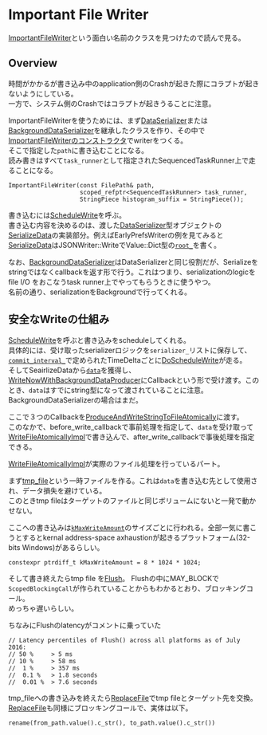 # Important File Writer

[ImportantFileWriter](https://source.chromium.org/chromium/chromium/src/+/main:base/files/important_file_writer.h;l=40;drc=e5fff99cbb0380ea7f44c60ee15554b6b56320fb)という面白い名前のクラスを見つけたので読んで見る。

## Overview
時間がかかるが書き込み中のapplication側のCrashが起きた際にコラプトが起きないようにしている。  
一方で、システム側のCrashではコラプトが起きうることに注意。

ImportantFileWriterを使うためには、まず[DataSerializer](https://source.chromium.org/chromium/chromium/src/+/main:base/files/important_file_writer.h;l=50;drc=644874afbd6aa7c5de82636ad52d6b298c34a458)または[BackgroundDataSerializer](https://source.chromium.org/chromium/chromium/src/+/main:base/files/important_file_writer.h;l=63;drc=644874afbd6aa7c5de82636ad52d6b298c34a458)を継承したクラスを作り、その中で[ImportantFileWriterのコンストラクタ](https://source.chromium.org/chromium/chromium/src/+/main:base/files/important_file_writer.h;l=88;drc=e5fff99cbb0380ea7f44c60ee15554b6b56320fb)でwriterをつくる。  
そこで指定した`path`に書き込むことになる。  
読み書きはすべて`task_runner`として指定されたSequencedTaskRunner上で走ることになる。
```cpp=
ImportantFileWriter(const FilePath& path,
                    scoped_refptr<SequencedTaskRunner> task_runner,
                    StringPiece histogram_suffix = StringPiece());
```

書き込むには[ScheduleWrite](https://source.chromium.org/chromium/chromium/src/+/main:base/files/important_file_writer.cc;l=341;drc=644874afbd6aa7c5de82636ad52d6b298c34a458)を呼ぶ。  
書き込む内容を決めるのは、渡した[DataSerializer](https://source.chromium.org/chromium/chromium/src/+/main:base/files/important_file_writer.h;l=50;drc=644874afbd6aa7c5de82636ad52d6b298c34a458)型オブジェクトの[SerializeData](https://source.chromium.org/chromium/chromium/src/+/main:base/files/important_file_writer.h;l=55;drc=e5fff99cbb0380ea7f44c60ee15554b6b56320fb)の実装部分。例えばEarlyPrefsWriterの例を見てみると[SerializeData](https://source.chromium.org/chromium/chromium/src/+/main:chromeos/ash/components/early_prefs/early_prefs_writer.cc;l=106;drc=644874afbd6aa7c5de82636ad52d6b298c34a458)はJSONWriter::WriteでValue::Dict型の[`root_`](https://source.chromium.org/chromium/chromium/src/+/main:chromeos/ash/components/early_prefs/early_prefs_writer.cc;l=33;drc=644874afbd6aa7c5de82636ad52d6b298c34a458)を書く。

なお、[BackgroundDataSerializer](https://source.chromium.org/chromium/chromium/src/+/main:base/files/important_file_writer.h;l=63;drc=644874afbd6aa7c5de82636ad52d6b298c34a458)はDataSerializerと同じ役割だが、Serializeをstringではなくcallbackを返す形で行う。これはつまり、serializationのlogicをfile I/O をおこなうtask runner上でやってもらうときに使うやつ。  
名前の通り、serializationをBackgroundで行ってくれる。

## 安全なWriteの仕組み
[ScheduleWrite](https://source.chromium.org/chromium/chromium/src/+/main:base/files/important_file_writer.cc;l=341;drc=644874afbd6aa7c5de82636ad52d6b298c34a458)を呼ぶと書き込みをscheduleしてくれる。  
具体的には、受け取ったserializerロジックを`serializer_`リストに保存して、[`commit_interval_`](https://source.chromium.org/chromium/chromium/src/+/main:base/files/important_file_writer.h;l=209;drc=644874afbd6aa7c5de82636ad52d6b298c34a458)で定められたTimeDeltaごとに[DoScheduleWrite](https://source.chromium.org/chromium/chromium/src/+/main:base/files/important_file_writer.cc;l=368;drc=644874afbd6aa7c5de82636ad52d6b298c34a458)が走る。  
そしてSeairlizeDataから[`data`](https://source.chromium.org/chromium/chromium/src/+/main:base/files/important_file_writer.cc;l=377;drc=644874afbd6aa7c5de82636ad52d6b298c34a458)を獲得し、[WriteNowWithBackgroundDataProducer](https://source.chromium.org/chromium/chromium/src/+/main:base/files/important_file_writer.cc;l=317;drc=644874afbd6aa7c5de82636ad52d6b298c34a458)にCallbackという形で受け渡す。このとき、`data`はすでにstring型になって渡されていることに注意。BackgroundDataSerializerの場合はまだ。  

ここで３つのCallbackを[ProduceAndWriteStringToFileAtomically](https://source.chromium.org/chromium/chromium/src/+/main:base/files/important_file_writer.cc;l=117;drc=644874afbd6aa7c5de82636ad52d6b298c34a458)に渡す。  
このなかで、before_write_callbackで事前処理を指定して、`data`を受け取って[WriteFileAtomicallyImpl](https://source.chromium.org/chromium/chromium/src/+/main:base/files/important_file_writer.cc;l=145;drc=644874afbd6aa7c5de82636ad52d6b298c34a458)で書き込んで、after_write_callbackで事後処理を指定できる。

[WriteFileAtomicallyImpl](https://source.chromium.org/chromium/chromium/src/+/main:base/files/important_file_writer.cc;l=145;drc=644874afbd6aa7c5de82636ad52d6b298c34a458)が実際のファイル処理を行っているパート。  

まず[tmp_file](https://source.chromium.org/chromium/chromium/src/+/main:base/files/important_file_writer.cc;l=181;drc=644874afbd6aa7c5de82636ad52d6b298c34a458)という一時ファイルを作る。これは`data`を書き込む先として使用され、データ損失を避けている。  
このときtmp fileはターゲットのファイルと同じボリュームにないと一発で動かせない。

ここへの書き込みは[`kMaxWriteAmount`](https://source.chromium.org/chromium/chromium/src/+/main:base/files/important_file_writer.cc;l=191;drc=644874afbd6aa7c5de82636ad52d6b298c34a458)のサイズごとに行われる。全部一気に書こうとするとkernal address-space axhaustionが起きるプラットフォーム(32-bits Windows)があるらしい。
```cpp=
constexpr ptrdiff_t kMaxWriteAmount = 8 * 1024 * 1024;
```

そして書き終えたらtmp file を[Flush](https://source.chromium.org/chromium/chromium/src/+/main:base/files/file_posix.cc;l=564;drc=644874afbd6aa7c5de82636ad52d6b298c34a458)。
Flushの中にMAY_BLOCKで`ScopedBlockingCall`が作られていることからもわかるとおり、ブロッキングコール。  
めっちゃ遅いらしい。

ちなみにFlushのlatencyがコメントに乗っていた
```cpp=
// Latency percentiles of Flush() across all platforms as of July 2016:
// 50 %     > 5 ms
// 10 %     > 58 ms
//  1 %     > 357 ms
//  0.1 %   > 1.8 seconds
//  0.01 %  > 7.6 seconds
```

tmp_fileへの書き込みを終えたら[ReplaceFile](https://source.chromium.org/chromium/chromium/src/+/main:base/files/important_file_writer.cc;l=249;drc=644874afbd6aa7c5de82636ad52d6b298c34a458)でtmp fileとターゲット先を交換。  
[ReplaceFile](https://source.chromium.org/chromium/chromium/src/+/main:base/files/file_util_posix.cc;l=431;drc=644874afbd6aa7c5de82636ad52d6b298c34a458)も同様にブロッキングコールで、実体は以下。
```cpp=
rename(from_path.value().c_str(), to_path.value().c_str())
```